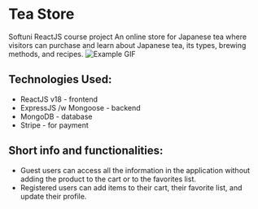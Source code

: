 # Tea Store
Softuni ReactJS course project
An online store for Japanese tea where visitors can purchase and learn about Japanese tea, its types, brewing methods, and recipes.
![Example GIF](https://i.imgur.com/your-gif-id.gif)

## Technologies Used:
- ReactJS v18 - frontend
- ExpressJS /w Mongoose - backend
- MongoDB  - database
- Stripe - for payment


## Short info and functionalities:
- Guest users can access all the information in the application without adding the product to the cart or to the favorites list.
- Registered users can add items to their cart, their favorite list, and update their profile.

